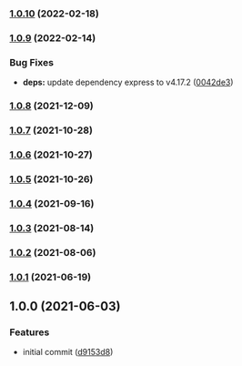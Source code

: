 ### [1.0.10](https://github.com/iamskok/nginx-reverse-proxy/compare/v1.0.9...v1.0.10) (2022-02-18)

### [1.0.9](https://github.com/iamskok/nginx-reverse-proxy/compare/v1.0.8...v1.0.9) (2022-02-14)


### Bug Fixes

* **deps:** update dependency express to v4.17.2 ([0042de3](https://github.com/iamskok/nginx-reverse-proxy/commit/0042de34cb0cf827374556065ab44d6e4276c463))

### [1.0.8](https://github.com/iamskok/nginx-reverse-proxy/compare/v1.0.7...v1.0.8) (2021-12-09)

### [1.0.7](https://github.com/iamskok/nginx-reverse-proxy/compare/v1.0.6...v1.0.7) (2021-10-28)

### [1.0.6](https://github.com/iamskok/nginx-reverse-proxy/compare/v1.0.5...v1.0.6) (2021-10-27)

### [1.0.5](https://github.com/iamskok/nginx-reverse-proxy/compare/v1.0.4...v1.0.5) (2021-10-26)

### [1.0.4](https://github.com/iamskok/nginx-reverse-proxy/compare/v1.0.3...v1.0.4) (2021-09-16)

### [1.0.3](https://github.com/iamskok/nginx-reverse-proxy/compare/v1.0.2...v1.0.3) (2021-08-14)

### [1.0.2](https://github.com/iamskok/nginx-reverse-proxy/compare/v1.0.1...v1.0.2) (2021-08-06)

### [1.0.1](https://github.com/iamskok/nginx-reverse-proxy/compare/v1.0.0...v1.0.1) (2021-06-19)

## 1.0.0 (2021-06-03)


### Features

* initial commit ([d9153d8](https://github.com/iamskok/nginx-reverse-proxy/commit/d9153d8d057ddce5439a78a9d02e0be9fe5bea7d))
